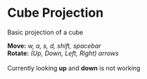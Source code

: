 # Cube Projection

Basic projection of a cube

<b>Move:</b> <i>w, a, s, d, shift, spacebar</i> <br/>
<b>Rotate:</b> <i>(Up, Down, Left, Right) arrows</i>
<br/><br/>
Currently looking <b>up</b> and <b>down</b> is not working
